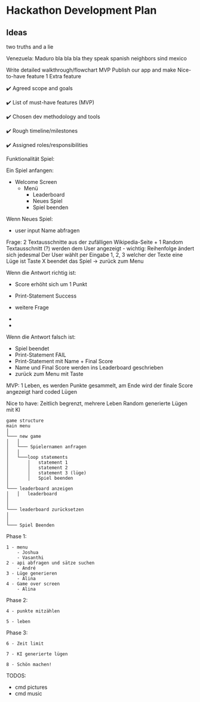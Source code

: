 


# Hackathon Development Plan

## Ideas

two truths and a lie

Venezuela:
    Maduro bla bla bla
    they speak spanish
    neighbors sind mexico 


Write detailed walkthrough/flowchart	MVP
Publish our app and make 
Nice-to-have feature 1	Extra feature

✔️ Agreed scope and goals

✔️ List of must-have features (MVP)

✔️ Chosen dev methodology and tools

✔️ Rough timeline/milestones

✔️ Assigned roles/responsibilities


Funktionalität Spiel:

Ein Spiel anfangen:
- Welcome Screen
  - Menü
    - Leaderboard
    - Neues Spiel
    - Spiel beenden

Wenn Neues Spiel:
- user input Name abfragen

Frage:
2 Textausschnitte aus der zufälligen Wikipedia-Seite + 1 Random Textausschnitt (?)
werden dem User angezeigt - wichtig: Reihenfolge ändert sich jedesmal
Der User wählt per Eingabe 1, 2, 3 welcher der Texte eine Lüge ist
Taste X beendet das Spiel -> zurück zum Menu

Wenn die Antwort richtig ist:
- Score erhöht sich um 1 Punkt
- Print-Statement Success
- weitere Frage
- 

- 
Wenn die Antwort falsch ist:
- Spiel beendet
- Print-Statement FAIL
- Print-Statement mit Name + Final Score
- Name und Final Score werden ins Leaderboard geschrieben
- zurück zum Menu mit Taste


MVP:
1 Leben, es werden Punkte gesammelt, am Ende wird der finale Score angezeigt
hard coded Lügen

Nice to have:
Zeitlich begrenzt, mehrere Leben
Random generierte Lügen mit KI




```
game structure
main menu   
│
└─── new game
│   │   
│   └─── Spielernamen anfragen 
│   │
│   └───loop statements
│       │   statement 1
│       │   statement 2
│       │   statement 3 (lüge)
│       │   Spiel beenden
│   
└─── leaderboard anzeigen
│   │   leaderboard
│      
│
└─── leaderboard zurücksetzen
│      
│
└─── Spiel Beenden

```
Phase 1:

    1 - menu
        - Joshua
        - Vasanthi
    2 - api abfragen und sätze suchen
        - André
    3 - Lüge generieren
        - Alina
    4 - Game over screen
        - Alina

Phase 2:

    4 - punkte mitzählen
    
    5 - leben

Phase 3:

    6 - Zeit limit
    
    7 - KI generierte lügen

    8 - Schön machen!



TODOS:
 - cmd pictures
 - cmd music


